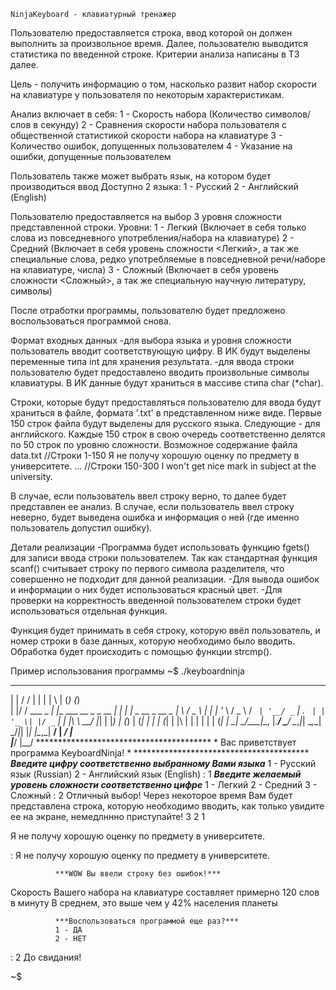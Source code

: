 	NinjaKeyboard - клавиатурный тренажер

Пользователю предоставляется строка, ввод которой он должен выполнить за произвольное время.
Далее, пользователю выводится статистика по введенной строке. Критерии анализа написаны в ТЗ далее.

Цель - получить информацию о том, насколько развит набор скорости на клавиатуре у пользователя по некоторым характеристикам.

Анализ включает в себя:
  1 - Скорость набора (Количество символов/слов в секунду)
  2 - Сравнения скорости набора пользователя с общественной статистикой скорости набора на клавиатуре
  3 - Количество ошибок, допущенных пользователем
  4 - Указание на ошибки, допущенные пользователем

Пользователь также может выбрать язык, на котором будет производиться ввод
Доступно 2 языка:
  1 - Русский
  2 - Английский (English)

Пользователю предоставляется на выбор 3 уровня сложности представленной строки.
Уровни:
  1 - Легкий (Включает в себя только слова из повседневного употребления/набора на клавиатуре)
  2 - Средний (Включает в себя уровень сложности <Легкий>, а так же специальные слова, редко употребляемые в повседневной речи/наборе на клавиатуре, числа)
  3 - Сложный (Включает в себя уровень сложности <Сложный>, а так же специальную научную литературу, символы)

После отработки программы, пользователю будет предложено воспользоваться программой снова.

Формат входных данных
-для выбора языка и уровня сложности пользователь вводит соответствующую цифру. В ИК будут выделены переменные типа int для хранения результата.
-для ввода строки пользователю будет предоставлено вводить произвольные символы клавиатуры. В ИК данные будут храниться в массиве стипа char (*char).

Строки, которые будут предоставляться пользователю для ввода будут храниться в файле, формата '.txt' в представленном ниже виде. Первые 150 строк файла будут выделены для русского языка. Следующие - для английского. Каждые 150 строк в свою очередь соответственно делятся по 50 строк по уровню сложности.
  Возможное содержание файла data.txt
//Строки 1-150
Я не получу хорошую оценку по предмету в университете.
...
//Строки 150-300
I won't get nice mark in subject at the university.

В случае, если пользователь ввел строку верно, то далее будет представлен ее анализ.
В случае, если пользователь ввел строку неверно, будет выведена ошибка и информация о ней (где именно пользователь допустил ошибку).

Детали реализации
-Программа будет использовать функцию fgets() для записи ввода строки пользователем. Так как стандартная функция scanf() считывает строку по первого символа разделителя, что совершенно не подходит для данной реализации.
-Для вывода ошибок и информации о них будет использоваться красный цвет.
-Для проверки на корректность введенной пользователем строки будет использоваться отдельная функция.

Функция будет принимать в себя строку, которую ввёл пользователь, и номер строки в базе данных, которую необходимо было вводить. 
Обработка будет происходить с помощью функции strcmp().

Пример использования программы
~$ ./keyboardninja
 _   __           _                         _ _   _ _       _       
| | / /          | |                       | | \ | (_)     (_)      
| |/ /  ___ _   _| |__   ___   __ _ _ __ __| |  \| |_ _ __  _  __ _ 
|    \ / _ \ | | | '_ \ / _ \ / _` | '__/ _` | . ` | | '_ \| |/ _` |
| |\  \  __/ |_| | |_) | (_) | (_| | | | (_| | |\  | | | | | | (_| |
\_| \_/\___|\__, |_.__/ \___/ \__,_|_|  \__,_\_| \_/_|_| |_| |\__,_|
             __/ |                                        _/ |      
            |___/                                        |__/ 
            ****************************************
           *  Вас приветствует программа KeyboardNinja! *
            ****************************************
       ***Введите цифру соответственно выбранному Вами языка***
       1 - Русский язык (Russian)
       2 - Английский язык (English)
: 1
       ***Введите желаемый уровень сложности соответственно цифре***
       1 - Легкий
       2 - Средний
       3 - Сложный
: 2
       Отличный выбор! Через некоторое время Вам будет представлена строка,
       которую необходимо вводить, как только увидите ее на экране, немедлннно приступайте!
3
2
1

Я не получу хорошую оценку по предмету в университете.

: Я не получу хорошую оценку по предмету в университете.

              ***WOW Вы ввели строку без ошибок!***
Скорость Вашего набора на клавиатуре составляет примерно 120 слов в минуту
          В среднем, это выше чем у 42% населения планеты

              ***Воспользоваться программой еще раз?***
              1 - ДА
              2 - НЕТ
: 2
До свидания!

~$
